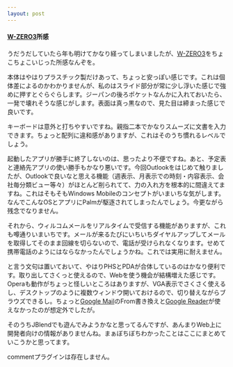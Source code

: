 ```yaml
---
layout: post
---
```

<h4><a href="/?page=SHARP+WS003SH" class="wikipage">W-ZERO3</a>所感</h4>
<p>うだうだしていたら年も明けてかなり経ってしまいましたが、<a href="/?page=SHARP+WS003SH" class="wikipage">W-ZERO3</a>をちょこちょこいじった所感なんぞを。</p>
<p>本体はやはりプラスチック製だけあって、ちょっと安っぽい感じです。これは個体差によるのかわかりませんが、私のはスライド部分が常に少し浮いた感じで強めに押すとぐらぐらします。ジーパンの後ろポケットなんかに入れておいたら、一発で壊れそうな感じがします。表面は真っ黒なので、見た目は締まった感じで良いです。</p>
<p>キーボードは意外と打ちやすいですね。親指二本でかなりスムーズに文書を入力できます。ちょっと配列に違和感がありますが、これはそのうち慣れるレベルでしょう。</p>
<p>起動したアプリが勝手に終了しないのは、思ったより不便ですね。あと、予定表と連絡先アプリの使い勝手もかなり悪いです。今回Outlookをはじめて触りましたが、Outlookで良いなと思える機能（週表示、月表示での時刻・内容表示、会社毎分類ビュー等々）がほとんど削られてて、力の入れ方を根本的に間違えてますね。これはそもそもWindows Mobileのコンセプトがいまいちな気がします。なんでこんなOSとアプリにPalmが駆逐されてしまったんでしょう。今更ながら残念でなりません。</p>
<p>それから、ウィルコムメールをリアルタイムで受信する機能がありますが、これも噂通りいまいちです。メールが来るたびにいちいちダイヤルアップしてメールを取得してそのまま回線を切らないので、電話が受けられなくなります。せめて携帯電話のようにはならなかったんでしょうかね。これでは実用に耐えません。</p>
<p>と言う文句は置いておいて、やはりPHSとPDAが合体しているのはかなり便利です。取り出してさくっと使えるので、Webを使う機会が結構増えた感じです。Operaも動作がちょっと怪しいところはありますが、VGA表示でさくさく使えるし、デスクトップのように複数ウィンドウ開いておけるので、切り替えながらブラウズできるし。ちょっと<a href="http://mail.google.com/">Google Mail</a>のFrom書き換えと<a href="http://reader.google.com/">Google Reader</a>が使えなかったのが想定外でしたが。</p>
<p>そのうちJBlendでも遊んでみようかなと思ってるんですが、あんまりWeb上に開発者向けの情報がありませんね。まぁぼちぼちわかったことはここにまとめていこうかと思ってます。</p>
<p><span class="error">commentプラグインは存在しません。</span> </p>
